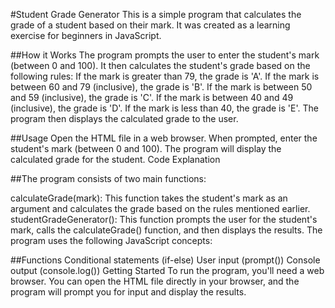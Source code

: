 #Student Grade Generator
This is a simple program that calculates the grade of a student based on their mark. It was created as a learning exercise for beginners in JavaScript.

##How it Works
The program prompts the user to enter the student's mark (between 0 and 100).
It then calculates the student's grade based on the following rules:
If the mark is greater than 79, the grade is 'A'.
If the mark is between 60 and 79 (inclusive), the grade is 'B'.
If the mark is between 50 and 59 (inclusive), the grade is 'C'.
If the mark is between 40 and 49 (inclusive), the grade is 'D'.
If the mark is less than 40, the grade is 'E'.
The program then displays the calculated grade to the user.

##Usage
Open the HTML file in a web browser.
When prompted, enter the student's mark (between 0 and 100).
The program will display the calculated grade for the student.
Code Explanation

##The program consists of two main functions:

calculateGrade(mark): This function takes the student's mark as an argument and calculates the grade based on the rules mentioned earlier.
studentGradeGenerator(): This function prompts the user for the student's mark, calls the calculateGrade() function, and then displays the results.
The program uses the following JavaScript concepts:

##Functions
Conditional statements (if-else)
User input (prompt())
Console output (console.log())
Getting Started
To run the program, you'll need a web browser. You can open the HTML file directly in your browser, and the program will prompt you for input and display the results.